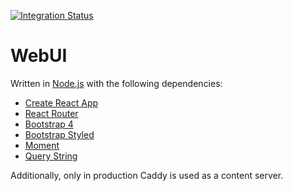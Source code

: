 [![Integration Status](https://github.com/jhburns/ExperienceCapture/workflows/WebUI/badge.svg)](https://github.com/jhburns/ExperienceCapture/actions?query=workflow%3A%22WebUI%22)

# WebUI

Written in [Node.js](https://nodejs.org/en/) with the following dependencies:

- [Create React App](https://reactjs.org/docs/create-a-new-react-app.html)
- [React Router](https://reacttraining.com/react-router/)
- [Bootstrap 4](https://getbootstrap.com/)
- [Bootstrap Styled](https://bootstrap-styled.github.io/bootstrap-styled/)
- [Moment](https://momentjs.com/)
- [Query String](https://www.npmjs.com/package/query-string)

Additionally, only in production Caddy is used as a content server.